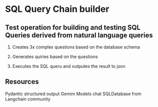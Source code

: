 # SQL Query Chain builder 

## Test operation for building  and testing SQL Queries derived from natural language queries

1. Creates 3x complex questions based on the database schema

2. Generates quiries based on the questions 

3. Executes the SQL queru and outputes the result to json

## Resources 

Pydantic structured output
Gemini Models chat
SQLDatabase from Langchain community
